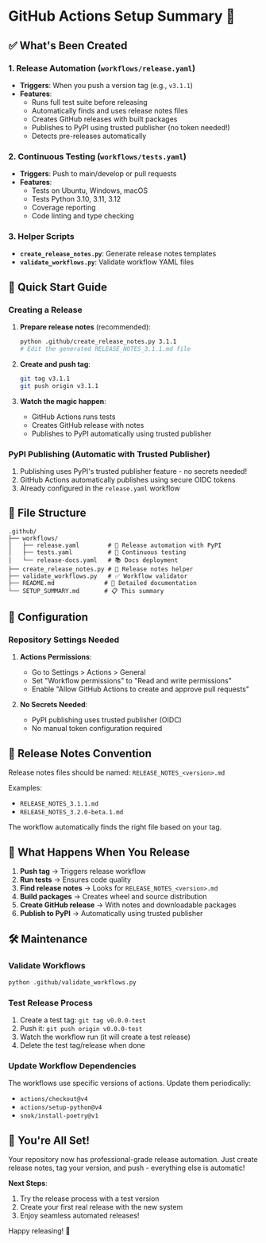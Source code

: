 # GitHub Actions Setup Summary 🚀

## ✅ What's Been Created

### 1. **Release Automation** (`workflows/release.yaml`)
- **Triggers**: When you push a version tag (e.g., `v3.1.1`)
- **Features**: 
  - Runs full test suite before releasing
  - Automatically finds and uses release notes files
  - Creates GitHub releases with built packages
  - Publishes to PyPI using trusted publisher (no token needed!)
  - Detects pre-releases automatically

### 2. **Continuous Testing** (`workflows/tests.yaml`) 
- **Triggers**: Push to main/develop or pull requests
- **Features**:
  - Tests on Ubuntu, Windows, macOS
  - Tests Python 3.10, 3.11, 3.12
  - Coverage reporting
  - Code linting and type checking

### 3. **Helper Scripts**
- **`create_release_notes.py`**: Generate release notes templates
- **`validate_workflows.py`**: Validate workflow YAML files

## 🚀 Quick Start Guide

### Creating a Release

1. **Prepare release notes** (recommended):
   ```bash
   python .github/create_release_notes.py 3.1.1
   # Edit the generated RELEASE_NOTES_3.1.1.md file
   ```

2. **Create and push tag**:
   ```bash
   git tag v3.1.1
   git push origin v3.1.1
   ```

3. **Watch the magic happen**:
   - GitHub Actions runs tests
   - Creates GitHub release with notes
   - Publishes to PyPI automatically using trusted publisher

### PyPI Publishing (Automatic with Trusted Publisher)

1. Publishing uses PyPI's trusted publisher feature - no secrets needed!
2. GitHub Actions automatically publishes using secure OIDC tokens
3. Already configured in the `release.yaml` workflow

## 📁 File Structure

```
.github/
├── workflows/
│   ├── release.yaml        # 🚀 Release automation with PyPI
│   ├── tests.yaml          # 🧪 Continuous testing
│   └── release-docs.yaml   # 📚 Docs deployment
├── create_release_notes.py # 📝 Release notes helper
├── validate_workflows.py   # ✅ Workflow validator
├── README.md              # 📖 Detailed documentation
└── SETUP_SUMMARY.md       # 📋 This summary
```

## 🔧 Configuration

### Repository Settings Needed

1. **Actions Permissions**:
   - Go to Settings > Actions > General
   - Set "Workflow permissions" to "Read and write permissions"
   - Enable "Allow GitHub Actions to create and approve pull requests"

2. **No Secrets Needed**:
   - PyPI publishing uses trusted publisher (OIDC)
   - No manual token configuration required

## 📝 Release Notes Convention

Release notes files should be named: `RELEASE_NOTES_<version>.md`

Examples:
- `RELEASE_NOTES_3.1.1.md`
- `RELEASE_NOTES_3.2.0-beta.1.md`

The workflow automatically finds the right file based on your tag.

## 🎯 What Happens When You Release

1. **Push tag** → Triggers release workflow
2. **Run tests** → Ensures code quality
3. **Find release notes** → Looks for `RELEASE_NOTES_<version>.md`
4. **Build packages** → Creates wheel and source distribution
5. **Create GitHub release** → With notes and downloadable packages
6. **Publish to PyPI** → Automatically using trusted publisher

## 🛠️ Maintenance

### Validate Workflows
```bash
python .github/validate_workflows.py
```

### Test Release Process
1. Create a test tag: `git tag v0.0.0-test`
2. Push it: `git push origin v0.0.0-test`
3. Watch the workflow run (it will create a test release)
4. Delete the test tag/release when done

### Update Workflow Dependencies
The workflows use specific versions of actions. Update them periodically:
- `actions/checkout@v4`
- `actions/setup-python@v4`
- `snok/install-poetry@v1`

## 🎉 You're All Set!

Your repository now has professional-grade release automation. Just create release notes, tag your version, and push - everything else is automatic!

**Next Steps**:
1. Try the release process with a test version
2. Create your first real release with the new system
3. Enjoy seamless automated releases!

Happy releasing! 🚀